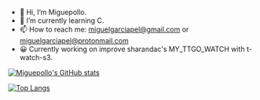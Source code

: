 - 👋 Hi, I’m Miguepollo.
- 🌱 I’m currently learning C.
- 📫 How to reach me: miguelgarciapel@gmail.com or miguelgarciapel@protonmail.com
- 😀 Currently working on improve sharandac's MY_TTGO_WATCH with t-watch-s3.




[![Miguepollo's GitHub  stats](https://github-readme-stats.vercel.app/api?username=miguepollo&show_icons=true&theme=synthwave)](https://github.com/anuraghazra/github-readme-stats)

[![Top Langs](https://github-readme-stats.vercel.app/api/top-langs/?username=miguepollo&layout=compact&theme=synthwave)](https://github.com/anuraghazra/github-readme-stats)
